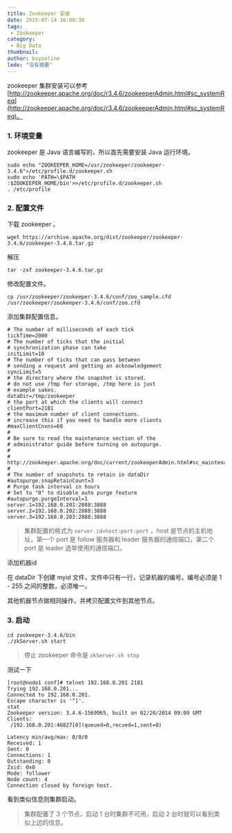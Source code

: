 ```yaml
---
title: Zookeeper 安装
date: 2015-07-14 16:00:38
tags:
 - Zookeeper
category: 
 - Big Data
thumbnail: 
author: bsyonline
lede: "没有摘要"
---
```


zookeeper 集群安装可以参考[http://zookeeper.apache.org/doc/r3.4.6/zookeeperAdmin.html#sc_systemReq](http://zookeeper.apache.org/doc/r3.4.6/zookeeperAdmin.html#sc_systemReq)。

### 1. 环境变量

zookeeper 是 Java 语言编写的，所以首先需要安装 Java 运行环境。

```
sudo echo "ZOOKEEPER_HOME=/usr/zookeeper/zookeeper-3.4.6">/etc/profile.d/zookeeper.sh
sudo echo 'PATH=\$PATH :$ZOOKEEPER_HOME/bin'>>/etc/profile.d/zookeeper.sh
. /etc/profile
```
### 2. 配置文件

下载 zookeeper 。

```
wget https://archive.apache.org/dist/zookeeper/zookeeper-3.4.6/zookeeper-3.4.6.tar.gz
```

解压

```
tar -zxf zookeeper-3.4.6.tar.gz
```

修改配置文件。

```
cp /usr/zookeeper/zookeeper-3.4.6/conf/zoo_sample.cfd /usr/zookeeper/zookeeper-3.4.6/conf/zoo.cfd
```
添加集群配置信息。

```
# The number of milliseconds of each tick
tickTime=2000
# The number of ticks that the initial
# synchronization phase can take
initLimit=10
# The number of ticks that can pass between
# sending a request and getting an acknowledgement
syncLimit=5
# the directory where the snapshot is stored.
# do not use /tmp for storage, /tmp here is just
# example sakes.
dataDir=/tmp/zookeeper
# the port at which the clients will connect
clientPort=2181
# the maximum number of client connections.
# increase this if you need to handle more clients
#maxClientCnxns=60
#
# Be sure to read the maintenance section of the
# administrator guide before turning on autopurge.
#
# http://zookeeper.apache.org/doc/current/zookeeperAdmin.html#sc_maintenance
#
# The number of snapshots to retain in dataDir
#autopurge.snapRetainCount=3
# Purge task interval in hours
# Set to "0" to disable auto purge feature
#autopurge.purgeInterval=1
server.1=192.168.0.201:2888:3888
server.2=192.168.0.202:2888:3888
server.3=192.168.0.203:2888:3888
```

> 集群配置的格式为 ```server.id=host:port:port``` ，host 是节点的主机地址，第一个 port 是 follow 服务器和 leader 服务器的通信端口，第二个 port 是 leader 选举使用的通信端口。

添加机器id

在 dataDir 下创建 myid 文件，文件中只有一行，记录机器的编号。编号必须是 1 - 255 之间的整数，必须唯一。

其他机器节点做相同操作，并拷贝配置文件到其他节点。

### 3. 启动

```
cd zookeeper-3.4.6/bin
./zkServer.sh start
```

> 停止 zookeeper 命令是 ```zkServer.sh stop```

测试一下

```
[root@node1 conf]# telnet 192.168.0.201 2181
Trying 192.168.0.201...
Connected to 192.168.0.201.
Escape character is '^]'.
stat
Zookeeper version: 3.4.6-1569965, built on 02/20/2014 09:09 GMT
Clients:
 /192.168.0.201:46827[0](queued=0,recved=1,sent=0)

Latency min/avg/max: 0/0/0
Received: 1
Sent: 0
Connections: 1
Outstanding: 0
Zxid: 0x0
Mode: follower
Node count: 4
Connection closed by foreign host.
```

看到类似信息则集群启动。

> 集群配置了 3 个节点，启动 1 台时集群不可用，启动 2 台时就可以看到类似上边的信息。

